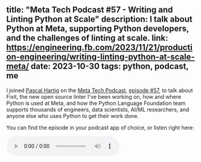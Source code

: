 title: "Meta Tech Podcast #57 - Writing and Linting Python at Scale"
description: I talk about Python at Meta, supporting Python developers, and the challenges of linting at scale.
link: https://engineering.fb.com/2023/11/21/production-engineering/writing-linting-python-at-scale-meta/
date: 2023-10-30
tags: python, podcast, me
---

I joined [Pascal Hartig][passy] on the [Meta Tech Podcast][mtp],
[episode #57][ep], to talk about Fixit, the new open source linter
I've been working on, how and where Python is used at Meta, and how
the Python Language Foundation team supports thousands of engineers,
data scientists, AI/ML researchers, and anyone else who uses Python
to get their work done.

You can find the episode in your podcast app of choice, or listen right here:

<div class="embedshort" height="166px">
    <audio controls="controls" src="https://content.libsyn.com/p/9/a/4/9a4fb965fbf288ca/ifbm57_rc3.mp3"></audio>
</div>

[passy]: https://www.threads.net/@passy_
[mtp]: https://insidefacebookmobile.libsyn.com/
[ep]: https://insidefacebookmobile.libsyn.com/57-writing-and-linting-python-at-scale
